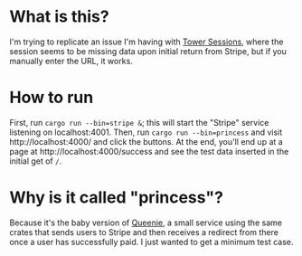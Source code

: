 # What is this?

I'm trying to replicate an issue I'm having with [Tower
Sessions](https://github.com/maxcountryman/tower-sessions), where the session seems to be missing
data upon initial return from Stripe, but if you manually enter the URL, it works.

# How to run

First, run `cargo run --bin=stripe &`; this will start the "Stripe" service listening on
localhost:4001. Then, run `cargo run --bin=princess` and visit http://localhost:4000/ and click the
buttons. At the end, you'll end up at a page at http://localhost:4000/success and see the test data
inserted in the initial get of `/`.

# Why is it called "princess"?

Because it's the baby version of [Queenie](https://git.kittenclause.com/nebkor/queen), a small
service using the same crates that sends users to Stripe and then receives a redirect from there
once a user has successfully paid. I just wanted to get a minimum test case.
